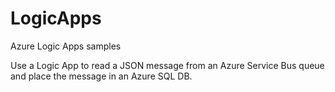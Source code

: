 # LogicApps
Azure Logic Apps samples

Use a Logic App to read a JSON message from an Azure Service Bus queue and place the message in an Azure SQL DB.
